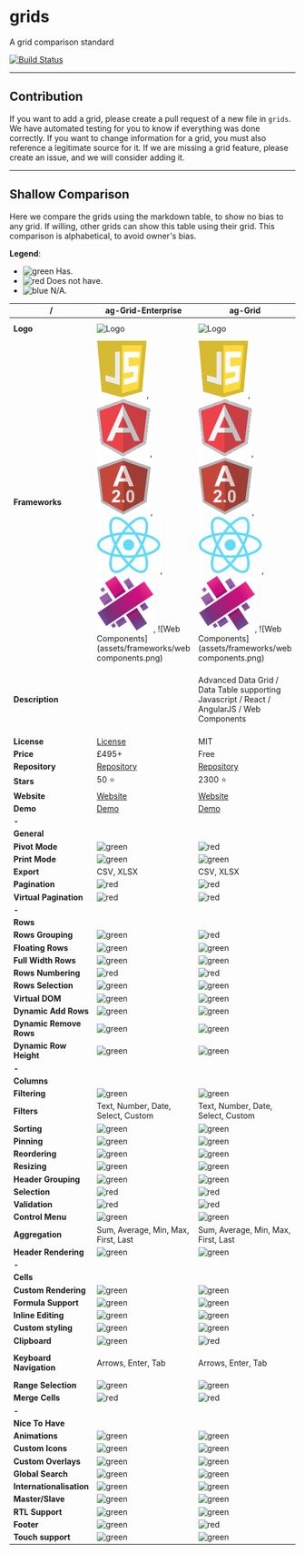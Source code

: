 # grids
A grid comparison standard

[![Build Status](https://travis-ci.org/AmitMY/grids.svg?branch=master)](https://travis-ci.org/AmitMY/grids)

---

## Contribution
If you want to add a grid, please create a pull request of a new file in `grids`. We have automated testing for you to know if everything was done correctly.
If you want to change information for a grid, you must also reference a legitimate source for it.
If we are missing a grid feature, please create an issue, and we will consider adding it.

---

## Shallow Comparison
Here we compare the grids using the markdown table, to show no bias to any grid. If willing, other grids can show this table using their grid.
This comparison is alphabetical, to avoid owner's bias.

**Legend**:
- ![green](http://placehold.it/20/c5f015/000000?text=+) Has.
- ![red](http://placehold.it/20/f03c15/000000?text=+) Does not have.
- ![blue](http://placehold.it/20/1589F0/000000?text=+) N/A.

|**/**|ag-Grid-Enterprise|ag-Grid|Handsontable|
|-----|------------------|-------|------------|
|**Logo**|![Logo](https://www.ag-grid.com/images/logo.png)|![Logo](https://www.ag-grid.com/images/logo.png)|![Logo](https://raw.githubusercontent.com/handsontable/static-files/master/Images/Logo/Handsontable/Handsontable-logo-300-74.png)|
|**Frameworks**|![Javascript](assets/frameworks/javascript.png), ![Angular1](assets/frameworks/angular1.png), ![Angular2](assets/frameworks/angular2.png), ![React](assets/frameworks/react.png), ![Aurelia](assets/frameworks/aurelia.png), ![Web Components](assets/frameworks/web components.png)|![Javascript](assets/frameworks/javascript.png), ![Angular1](assets/frameworks/angular1.png), ![Angular2](assets/frameworks/angular2.png), ![React](assets/frameworks/react.png), ![Aurelia](assets/frameworks/aurelia.png), ![Web Components](assets/frameworks/web components.png)|![Javascript](assets/frameworks/javascript.png), ![jQuery](assets/frameworks/jquery.png)|
|**Description**||Advanced Data Grid / Data Table supporting Javascript / React / AngularJS / Web Components|Handsontable Community Edition - a JavaScript/HTML5 Spreadsheet Library for Developers|
|**License**|[License](https://github.com/ceolter/ag-grid-enterprise/blob/master/LICENSE.md)|MIT|MIT|
|**Price**|£495+|Free|Free|
|**Repository**|[Repository](https://github.com/ceolter/ag-grid-enterprise)|[Repository](https://github.com/ceolter/ag-grid)|[Repository](https://github.com/handsontable/handsontable)|
|**Stars**|50 :star:|2300 :star:|7500 :star:|
|**Website**|[Website](https://www.ag-grid.com/)|[Website](https://www.ag-grid.com/)|[Website](https://handsontable.com/)|
|**Demo**|[Demo](https://www.ag-grid.com/example.php)|[Demo](https://www.ag-grid.com/example.php)|[Demo](https://handsontable.com/examples.html)|
|**-**||||
|**General**||||
|**Pivot Mode**|![green](http://placehold.it/20/c5f015/000000?text=+)|![red](http://placehold.it/20/f03c15/000000?text=+)|![red](http://placehold.it/20/f03c15/000000?text=+)|
|**Print Mode**|![green](http://placehold.it/20/c5f015/000000?text=+)|![green](http://placehold.it/20/c5f015/000000?text=+)|![red](http://placehold.it/20/f03c15/000000?text=+)|
|**Export**|CSV, XLSX|CSV, XLSX|CSV|
|**Pagination**|![red](http://placehold.it/20/f03c15/000000?text=+)|![red](http://placehold.it/20/f03c15/000000?text=+)|![red](http://placehold.it/20/f03c15/000000?text=+)|
|**Virtual Pagination**|![red](http://placehold.it/20/f03c15/000000?text=+)|![red](http://placehold.it/20/f03c15/000000?text=+)|![red](http://placehold.it/20/f03c15/000000?text=+)|
|**-**||||
|**Rows**||||
|**Rows Grouping**|![green](http://placehold.it/20/c5f015/000000?text=+)|![red](http://placehold.it/20/f03c15/000000?text=+)|![red](http://placehold.it/20/f03c15/000000?text=+)|
|**Floating Rows**|![green](http://placehold.it/20/c5f015/000000?text=+)|![green](http://placehold.it/20/c5f015/000000?text=+)|![green](http://placehold.it/20/c5f015/000000?text=+)|
|**Full Width Rows**|![green](http://placehold.it/20/c5f015/000000?text=+)|![green](http://placehold.it/20/c5f015/000000?text=+)|![red](http://placehold.it/20/f03c15/000000?text=+)|
|**Rows Numbering**|![red](http://placehold.it/20/f03c15/000000?text=+)|![red](http://placehold.it/20/f03c15/000000?text=+)|![green](http://placehold.it/20/c5f015/000000?text=+)|
|**Rows Selection**|![green](http://placehold.it/20/c5f015/000000?text=+)|![green](http://placehold.it/20/c5f015/000000?text=+)|![green](http://placehold.it/20/c5f015/000000?text=+)|
|**Virtual DOM**|![green](http://placehold.it/20/c5f015/000000?text=+)|![green](http://placehold.it/20/c5f015/000000?text=+)|![green](http://placehold.it/20/c5f015/000000?text=+)|
|**Dynamic Add Rows**|![green](http://placehold.it/20/c5f015/000000?text=+)|![green](http://placehold.it/20/c5f015/000000?text=+)|![green](http://placehold.it/20/c5f015/000000?text=+)|
|**Dynamic Remove Rows**|![green](http://placehold.it/20/c5f015/000000?text=+)|![green](http://placehold.it/20/c5f015/000000?text=+)|![green](http://placehold.it/20/c5f015/000000?text=+)|
|**Dynamic Row Height**|![green](http://placehold.it/20/c5f015/000000?text=+)|![green](http://placehold.it/20/c5f015/000000?text=+)|![red](http://placehold.it/20/f03c15/000000?text=+)|
|**-**||||
|**Columns**||||
|**Filtering**|![green](http://placehold.it/20/c5f015/000000?text=+)|![green](http://placehold.it/20/c5f015/000000?text=+)|![green](http://placehold.it/20/c5f015/000000?text=+)|
|**Filters**|Text, Number, Date, Select, Custom|Text, Number, Date, Select, Custom|Text, Number, Select|
|**Sorting**|![green](http://placehold.it/20/c5f015/000000?text=+)|![green](http://placehold.it/20/c5f015/000000?text=+)|![green](http://placehold.it/20/c5f015/000000?text=+)|
|**Pinning**|![green](http://placehold.it/20/c5f015/000000?text=+)|![green](http://placehold.it/20/c5f015/000000?text=+)|![red](http://placehold.it/20/f03c15/000000?text=+)|
|**Reordering**|![green](http://placehold.it/20/c5f015/000000?text=+)|![green](http://placehold.it/20/c5f015/000000?text=+)|![green](http://placehold.it/20/c5f015/000000?text=+)|
|**Resizing**|![green](http://placehold.it/20/c5f015/000000?text=+)|![green](http://placehold.it/20/c5f015/000000?text=+)|![red](http://placehold.it/20/f03c15/000000?text=+)|
|**Header Grouping**|![green](http://placehold.it/20/c5f015/000000?text=+)|![green](http://placehold.it/20/c5f015/000000?text=+)|![green](http://placehold.it/20/c5f015/000000?text=+)|
|**Selection**|![red](http://placehold.it/20/f03c15/000000?text=+)|![red](http://placehold.it/20/f03c15/000000?text=+)|![green](http://placehold.it/20/c5f015/000000?text=+)|
|**Validation**|![red](http://placehold.it/20/f03c15/000000?text=+)|![red](http://placehold.it/20/f03c15/000000?text=+)|![green](http://placehold.it/20/c5f015/000000?text=+)|
|**Control Menu**|![green](http://placehold.it/20/c5f015/000000?text=+)|![green](http://placehold.it/20/c5f015/000000?text=+)|![green](http://placehold.it/20/c5f015/000000?text=+)|
|**Aggregation**|Sum, Average, Min, Max, First, Last|Sum, Average, Min, Max, First, Last|![red](http://placehold.it/20/f03c15/000000?text=+)|
|**Header Rendering**|![green](http://placehold.it/20/c5f015/000000?text=+)|![green](http://placehold.it/20/c5f015/000000?text=+)|![red](http://placehold.it/20/f03c15/000000?text=+)|
|**-**||||
|**Cells**||||
|**Custom Rendering**|![green](http://placehold.it/20/c5f015/000000?text=+)|![green](http://placehold.it/20/c5f015/000000?text=+)|![green](http://placehold.it/20/c5f015/000000?text=+)|
|**Formula Support**|![green](http://placehold.it/20/c5f015/000000?text=+)|![green](http://placehold.it/20/c5f015/000000?text=+)|![green](http://placehold.it/20/c5f015/000000?text=+)|
|**Inline Editing**|![green](http://placehold.it/20/c5f015/000000?text=+)|![green](http://placehold.it/20/c5f015/000000?text=+)|![green](http://placehold.it/20/c5f015/000000?text=+)|
|**Custom styling**|![green](http://placehold.it/20/c5f015/000000?text=+)|![green](http://placehold.it/20/c5f015/000000?text=+)|![green](http://placehold.it/20/c5f015/000000?text=+)|
|**Clipboard**|![green](http://placehold.it/20/c5f015/000000?text=+)|![red](http://placehold.it/20/f03c15/000000?text=+)|![green](http://placehold.it/20/c5f015/000000?text=+)|
|**Keyboard Navigation**|Arrows, Enter, Tab|Arrows, Enter, Tab|Arrows, Enter, Tab, Page, Home, End, UNDO/REDO|
|**Range Selection**|![green](http://placehold.it/20/c5f015/000000?text=+)|![green](http://placehold.it/20/c5f015/000000?text=+)|![green](http://placehold.it/20/c5f015/000000?text=+)|
|**Merge Cells**|![red](http://placehold.it/20/f03c15/000000?text=+)|![red](http://placehold.it/20/f03c15/000000?text=+)|![green](http://placehold.it/20/c5f015/000000?text=+)|
|**-**||||
|**Nice To Have**||||
|**Animations**|![green](http://placehold.it/20/c5f015/000000?text=+)|![green](http://placehold.it/20/c5f015/000000?text=+)|![red](http://placehold.it/20/f03c15/000000?text=+)|
|**Custom Icons**|![green](http://placehold.it/20/c5f015/000000?text=+)|![green](http://placehold.it/20/c5f015/000000?text=+)|![blue](http://placehold.it/20/1589F0/000000?text=+)|
|**Custom Overlays**|![green](http://placehold.it/20/c5f015/000000?text=+)|![green](http://placehold.it/20/c5f015/000000?text=+)|![blue](http://placehold.it/20/1589F0/000000?text=+)|
|**Global Search**|![green](http://placehold.it/20/c5f015/000000?text=+)|![green](http://placehold.it/20/c5f015/000000?text=+)|![red](http://placehold.it/20/f03c15/000000?text=+)|
|**Internationalisation**|![green](http://placehold.it/20/c5f015/000000?text=+)|![green](http://placehold.it/20/c5f015/000000?text=+)|![red](http://placehold.it/20/f03c15/000000?text=+)|
|**Master/Slave**|![green](http://placehold.it/20/c5f015/000000?text=+)|![green](http://placehold.it/20/c5f015/000000?text=+)|![red](http://placehold.it/20/f03c15/000000?text=+)|
|**RTL Support**|![green](http://placehold.it/20/c5f015/000000?text=+)|![green](http://placehold.it/20/c5f015/000000?text=+)|![red](http://placehold.it/20/f03c15/000000?text=+)|
|**Footer**|![green](http://placehold.it/20/c5f015/000000?text=+)|![red](http://placehold.it/20/f03c15/000000?text=+)|![red](http://placehold.it/20/f03c15/000000?text=+)|
|**Touch support**|![green](http://placehold.it/20/c5f015/000000?text=+)|![green](http://placehold.it/20/c5f015/000000?text=+)|![green](http://placehold.it/20/c5f015/000000?text=+)|